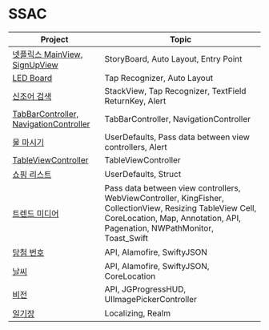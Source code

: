 # SSAC

| Project | Topic |
| ------ | ------ |
| [넷플릭스 MainView, SignUpView](https://github.com/camosss/SSAC/tree/main/ssacMovie) | StoryBoard, Auto Layout, Entry Point |
| [LED Board](https://github.com/camosss/SSAC/tree/main/ssacLEDBoard) | Tap Recognizer, Auto Layout |
| [신조어 검색](https://github.com/camosss/SSAC/tree/main/ssacNewlyWord) | StackView, Tap Recognizer, TextField ReturnKey, Alert |
| [TabBarController, NavigationController](https://github.com/camosss/SSAC/tree/main/ssacTabBar-Navigation) | TabBarController, NavigationController |
| [물 마시기](https://github.com/camosss/SSAC/tree/main/ssacDrinkingWater) | UserDefaults, Pass data between view controllers, Alert |
| [TableViewController](https://github.com/camosss/SSAC/tree/main/ssacTableView) | TableViewController |
| [쇼핑 리스트](https://github.com/camosss/SSAC/tree/main/ssacShoppingList) | UserDefaults, Struct |
| [트렌드 미디어](https://github.com/camosss/SSAC/tree/main/ssacTrendMedia) | Pass data between view controllers, WebViewController, KingFisher, CollectionView, Resizing TableView Cell, CoreLocation, Map, Annotation, API, Pagenation, NWPathMonitor, Toast_Swift |
| [당첨 번호](https://github.com/camosss/SSAC/tree/main/ssacLottery) | API, Alamofire, SwiftyJSON |
| [날씨](https://github.com/camosss/SSAC/tree/main/ssacWeather) | API, Alamofire, SwiftyJSON, CoreLocation |
| [비전](https://github.com/camosss/SSAC/tree/main/ssacVision) | API, JGProgressHUD, UIImagePickerController |
| [일기장](https://github.com/camosss/SSAC/tree/main/ssacDiary) | Localizing, Realm |

